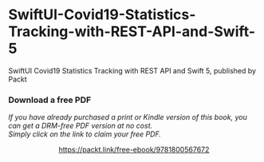 # SwiftUI-Covid19-Statistics-Tracking-with-REST-API-and-Swift-5
SwiftUI Covid19 Statistics Tracking with REST API and Swift 5, published by Packt
### Download a free PDF

 <i>If you have already purchased a print or Kindle version of this book, you can get a DRM-free PDF version at no cost.<br>Simply click on the link to claim your free PDF.</i>
<p align="center"> <a href="https://packt.link/free-ebook/9781800567672">https://packt.link/free-ebook/9781800567672 </a> </p>